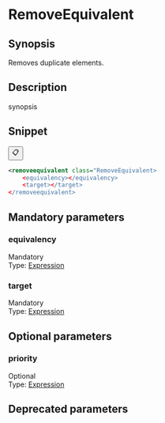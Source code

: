 <h1 class="module">RemoveEquivalent</h1>

## Synopsis

Removes duplicate elements.

## Description

synopsis

## Snippet



<button class="copy-code-button" title="Copy to clipboard" onclick="copy_code(this)">📋</button>
```xml
<removeequivalent class="RemoveEquivalent>
    <equivalency></equivalency>
    <target></target>
</removeequivalent>
```

## Mandatory parameters

<h3 id="equivalency" class="param">equivalency</h3>

<div class="param-level param-level-mandatory">Mandatory
</div>
<div class="param-type">Type: <a href="../converter/fr.inra.maiage.bibliome.alvisnlp.core.corpus.expressions.Expression" class="converter">Expression</a>
</div>


<h3 id="target" class="param">target</h3>

<div class="param-level param-level-mandatory">Mandatory
</div>
<div class="param-type">Type: <a href="../converter/fr.inra.maiage.bibliome.alvisnlp.core.corpus.expressions.Expression" class="converter">Expression</a>
</div>


## Optional parameters

<h3 id="priority" class="param">priority</h3>

<div class="param-level param-level-optional">Optional
</div>
<div class="param-type">Type: <a href="../converter/fr.inra.maiage.bibliome.alvisnlp.core.corpus.expressions.Expression" class="converter">Expression</a>
</div>


## Deprecated parameters

